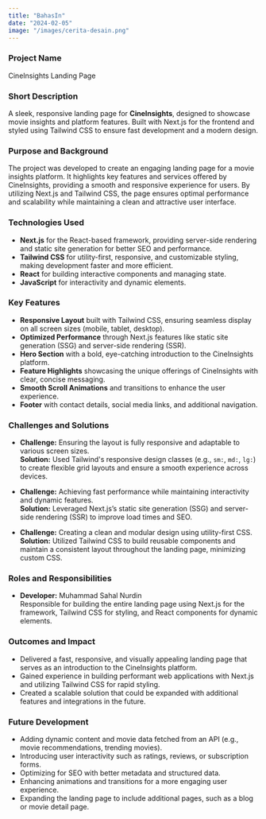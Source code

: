 ```yaml
---
title: "BahasIn"
date: "2024-02-05"
image: "/images/cerita-desain.png"
---
```


<!-- @format -->

### Project Name

CineInsights Landing Page

### Short Description

A sleek, responsive landing page for **CineInsights**, designed to showcase movie insights and platform features. Built with Next.js for the frontend and styled using Tailwind CSS to ensure fast development and a modern design.

### Purpose and Background

The project was developed to create an engaging landing page for a movie insights platform. It highlights key features and services offered by CineInsights, providing a smooth and responsive experience for users. By utilizing Next.js and Tailwind CSS, the page ensures optimal performance and scalability while maintaining a clean and attractive user interface.

### Technologies Used

- **Next.js** for the React-based framework, providing server-side rendering and static site generation for better SEO and performance.
- **Tailwind CSS** for utility-first, responsive, and customizable styling, making development faster and more efficient.
- **React** for building interactive components and managing state.
- **JavaScript** for interactivity and dynamic elements.

### Key Features

- **Responsive Layout** built with Tailwind CSS, ensuring seamless display on all screen sizes (mobile, tablet, desktop).
- **Optimized Performance** through Next.js features like static site generation (SSG) and server-side rendering (SSR).
- **Hero Section** with a bold, eye-catching introduction to the CineInsights platform.
- **Feature Highlights** showcasing the unique offerings of CineInsights with clear, concise messaging.
- **Smooth Scroll Animations** and transitions to enhance the user experience.
- **Footer** with contact details, social media links, and additional navigation.

### Challenges and Solutions

- **Challenge:** Ensuring the layout is fully responsive and adaptable to various screen sizes.  
  **Solution:** Used Tailwind's responsive design classes (e.g., `sm:`, `md:`, `lg:`) to create flexible grid layouts and ensure a smooth experience across devices.

- **Challenge:** Achieving fast performance while maintaining interactivity and dynamic features.  
  **Solution:** Leveraged Next.js’s static site generation (SSG) and server-side rendering (SSR) to improve load times and SEO.

- **Challenge:** Creating a clean and modular design using utility-first CSS.  
  **Solution:** Utilized Tailwind CSS to build reusable components and maintain a consistent layout throughout the landing page, minimizing custom CSS.

### Roles and Responsibilities

- **Developer:** Muhammad Sahal Nurdin  
  Responsible for building the entire landing page using Next.js for the framework, Tailwind CSS for styling, and React components for dynamic elements.

### Outcomes and Impact

- Delivered a fast, responsive, and visually appealing landing page that serves as an introduction to the CineInsights platform.
- Gained experience in building performant web applications with Next.js and utilizing Tailwind CSS for rapid styling.
- Created a scalable solution that could be expanded with additional features and integrations in the future.

### Future Development

- Adding dynamic content and movie data fetched from an API (e.g., movie recommendations, trending movies).
- Introducing user interactivity such as ratings, reviews, or subscription forms.
- Optimizing for SEO with better metadata and structured data.
- Enhancing animations and transitions for a more engaging user experience.
- Expanding the landing page to include additional pages, such as a blog or movie detail page.
